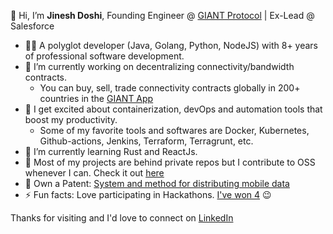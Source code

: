 👋 Hi, I’m **Jinesh Doshi**, Founding Engineer @ [GIANT Protocol](https://giantprotocol.org) | Ex-Lead @ Salesforce

- 🧑‍💻  A polyglot developer (Java, Golang, Python, NodeJS) with 8+ years of professional software development. 
- 🔭  I’m currently working on decentralizing connectivity/bandwidth contracts. 
  - You can buy, sell, trade connectivity contracts globally in 200+ countries in the [GIANT App](https://giant.app.link/jineshdoshi-github-readme)
- 🤩  I get excited about containerization, devOps and automation tools that boost my productivity.
  - Some of my favorite tools and softwares are Docker, Kubernetes, Github-actions, Jenkins, Terraform, Terragrunt, etc.
- 🌱  I’m currently learning Rust and ReactJs.
- 🫶  Most of my projects are behind private repos but I contribute to OSS whenever I can. Check it out [here](https://github.com/jineshdoshi?tab=repositories&q=&type=public&language=&sort=stargazers)
- 📜 Own a Patent: [System and method for distributing mobile data](https://patents.google.com/patent/US10038610B2/en?inventor=Jinesh+Doshi)
- ⚡  Fun facts: Love participating in Hackathons. [I've won 4](https://www.linkedin.com/in/jineshdoshi2610/details/projects/) 😉

Thanks for visiting and I'd love to connect on [LinkedIn](https://www.linkedin.com/in/jineshdoshi2610)


<!--
**jineshdoshi/jineshdoshi** is a ✨ _special_ ✨ repository because its `README.md` (this file) appears on your GitHub profile.

![](https://komarev.com/ghpvc/?username=jineshdoshi) 

-->
